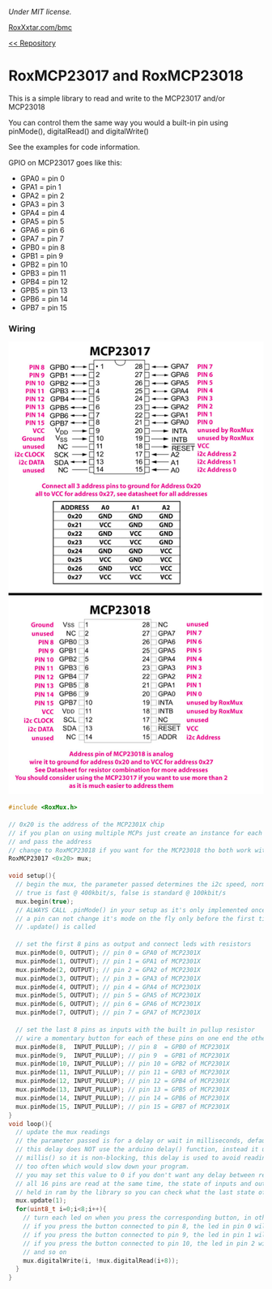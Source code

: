 *Under MIT license.*

[RoxXxtar.com/bmc](https://www.roxxxtar.com/bmc)

[<< Repository](../README.md)

# RoxMCP23017 and RoxMCP23018

This is a simple library to read and write to the MCP23017 and/or MCP23018

You can control them the same way you would a built-in pin using pinMode(), digitalRead() and digitalWrite()

See the examples for code information.

GPIO on MCP23017 goes like this:
- GPA0 = pin 0
- GPA1 = pin 1
- GPA2 = pin 2
- GPA3 = pin 3
- GPA4 = pin 4
- GPA5 = pin 5
- GPA6 = pin 6
- GPA7 = pin 7
- GPB0 = pin 8
- GPB1 = pin 9
- GPB2 = pin 10
- GPB3 = pin 11
- GPB4 = pin 12
- GPB5 = pin 13
- GPB6 = pin 14
- GPB7 = pin 15

### Wiring
![MCP23017 & MCP23018 wiring](../images/MCP2301X.jpg)

```c++
#include <RoxMux.h>

// 0x20 is the address of the MCP2301X chip
// if you plan on using multiple MCPs just create an instance for each one
// and pass the address
// change to RoxMCP23018 if you want for the MCP23018 tho both work with the same code
RoxMCP23017 <0x20> mux;

void setup(){
  // begin the mux, the parameter passed determines the i2c speed, normal or fast
  // true is fast @ 400kbit/s, false is standard @ 100kbit/s
  mux.begin(true);
  // ALWAYS CALL .pinMode() in your setup as it's only implemented once.
  // a pin can not change it's mode on the fly only before the first time
  // .update() is called

  // set the first 8 pins as output and connect leds with resistors
  mux.pinMode(0, OUTPUT); // pin 0 = GPA0 of MCP2301X
  mux.pinMode(1, OUTPUT); // pin 1 = GPA1 of MCP2301X
  mux.pinMode(2, OUTPUT); // pin 2 = GPA2 of MCP2301X
  mux.pinMode(3, OUTPUT); // pin 3 = GPA3 of MCP2301X
  mux.pinMode(4, OUTPUT); // pin 4 = GPA4 of MCP2301X
  mux.pinMode(5, OUTPUT); // pin 5 = GPA5 of MCP2301X
  mux.pinMode(6, OUTPUT); // pin 6 = GPA6 of MCP2301X
  mux.pinMode(7, OUTPUT); // pin 7 = GPA7 of MCP2301X

  // set the last 8 pins as inputs with the built in pullup resistor
  // wire a momentary button for each of these pins on one end the other to ground
  mux.pinMode(8,  INPUT_PULLUP); // pin 8  = GPB0 of MCP2301X
  mux.pinMode(9,  INPUT_PULLUP); // pin 9  = GPB1 of MCP2301X
  mux.pinMode(10, INPUT_PULLUP); // pin 10 = GPB2 of MCP2301X
  mux.pinMode(11, INPUT_PULLUP); // pin 11 = GPB3 of MCP2301X
  mux.pinMode(12, INPUT_PULLUP); // pin 12 = GPB4 of MCP2301X
  mux.pinMode(13, INPUT_PULLUP); // pin 13 = GPB5 of MCP2301X
  mux.pinMode(14, INPUT_PULLUP); // pin 14 = GPB6 of MCP2301X
  mux.pinMode(15, INPUT_PULLUP); // pin 15 = GPB7 of MCP2301X
}
void loop(){
  // update the mux readings
  // the parameter passed is for a delay or wait in milliseconds, default: 1ms
  // this delay does NOT use the arduino delay() function, instead it uses
  // millis() so it is non-blocking, this delay is used to avoid reading the MCP
  // too often which would slow down your program.
  // you may set this value to 0 if you don't want any delay between readings.
  // all 16 pins are read at the same time, the state of inputs and outputs is
  // held in ram by the library so you can check what the last state of a pin was.
  mux.update(1);
  for(uint8_t i=0;i<8;i++){
    // turn each led on when you press the corresponding button, in otherwords
    // if you press the button connected to pin 8, the led in pin 0 will turn on
    // if you press the button connected to pin 9, the led in pin 1 will turn on
    // if you press the button connected to pin 10, the led in pin 2 will turn on
    // and so on
    mux.digitalWrite(i, !mux.digitalRead(i+8));
  }
}
```
